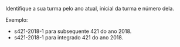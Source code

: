Identifique a sua turma pelo ano atual, inicial da turma e número dela.   

Exemplo:  
* s421-2018-1 para subsequente 421 do ano 2018.
* s421-2018-1 para integrado 421 do ano 2018.  
